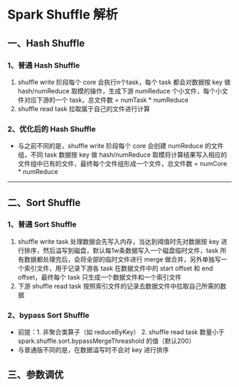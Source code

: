 # Spark Shuffle 解析

## 一、Hash Shuffle

### 1、普通 Hash Shuffle

1. shuffle write 阶段每个 core 会执行n个task，每个 task 都会对数据按 key 做 hash/numReduce 取模的操作，生成下游 numReduce 个小文件，每个小文件对应下游的一个 task，总文件数 = numTask * numReduce
2. shuffle read task 拉取属于自己的文件进行计算

### 2、优化后的 Hash Shuffle

* 与之前不同的是，shuffle write 阶段每个 core 会创建 numReduce 的文件组，不同 task 数据按 key 做 hash/numReduce 取模将计算结果写入相应的文件组中已有的文件，最终每个文件组形成一个文件，总文件数 = numCore * numReduce

----

## 二、Sort Shuffle

### 1、普通 Sort Shuffle

1. shuffle write task 处理数据会先写入内存，当达到阈值时先对数据按 key 进行排序，然后溢写到磁盘，默认每1w条数据写入一个磁盘临时文件，task 所有数据都处理完后，会将全部的临时文件进行 merge 做合并，另外单独写一个索引文件，用于记录下游各 task 在数据文件中的 start offset 和 end offset，最终每个 task 只生成一个数据文件和一个索引文件
2. 下游 shuffle read task 按照索引文件的记录去数据文件中拉取自己所需的数据

### 2、bypass Sort Shuffle

* 前提：1. 非聚合类算子（如 reduceByKey） 2. shuffle read task 数量小于spark.shuffle.sort.bypassMergeThreashold 的值（默认200）
* 与普通版不同的是，在数据溢写时不会对 key 进行排序

## 三、参数调优
